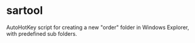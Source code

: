 sartool
=======
AutoHotKey script for creating a new "order" folder in Windows Explorer, with predefined sub folders.
